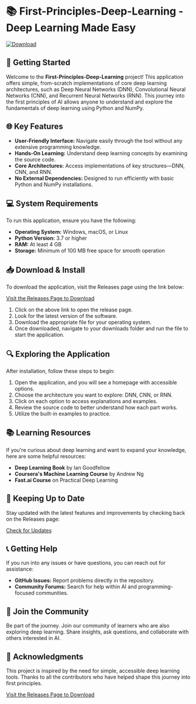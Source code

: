 # 📚 First-Principles-Deep-Learning - Deep Learning Made Easy

[![Download](https://img.shields.io/badge/Download%20Now-Get%20the%20App-blue)](https://github.com/anuragk1121/First-Principles-Deep-Learning/releases)

## 🚀 Getting Started

Welcome to the **First-Principles-Deep-Learning** project! This application offers simple, from-scratch implementations of core deep learning architectures, such as Deep Neural Networks (DNN), Convolutional Neural Networks (CNN), and Recurrent Neural Networks (RNN). This journey into the first principles of AI allows anyone to understand and explore the fundamentals of deep learning using Python and NumPy.

## 🌐 Key Features

- **User-Friendly Interface:** Navigate easily through the tool without any extensive programming knowledge.
- **Hands-On Learning:** Understand deep learning concepts by examining the source code.
- **Core Architectures:** Access implementations of key structures—DNN, CNN, and RNN.
- **No External Dependencies:** Designed to run efficiently with basic Python and NumPy installations.

## 💻 System Requirements

To run this application, ensure you have the following:

- **Operating System:** Windows, macOS, or Linux
- **Python Version:** 3.7 or higher
- **RAM:** At least 4 GB
- **Storage:** Minimum of 100 MB free space for smooth operation

## 📥 Download & Install

To download the application, visit the Releases page using the link below:

[Visit the Releases Page to Download](https://github.com/anuragk1121/First-Principles-Deep-Learning/releases)

1. Click on the above link to open the release page.
2. Look for the latest version of the software.
3. Download the appropriate file for your operating system.
4. Once downloaded, navigate to your downloads folder and run the file to start the application.

## 🔍 Exploring the Application

After installation, follow these steps to begin:

1. Open the application, and you will see a homepage with accessible options.
2. Choose the architecture you want to explore: DNN, CNN, or RNN.
3. Click on each option to access explanations and examples.
4. Review the source code to better understand how each part works.
5. Utilize the built-in examples to practice.

## 📚 Learning Resources

If you're curious about deep learning and want to expand your knowledge, here are some helpful resources:

- **Deep Learning Book** by Ian Goodfellow
- **Coursera's Machine Learning Course** by Andrew Ng
- **Fast.ai Course** on Practical Deep Learning

## 📅 Keeping Up to Date

Stay updated with the latest features and improvements by checking back on the Releases page:

[Check for Updates](https://github.com/anuragk1121/First-Principles-Deep-Learning/releases)

## 📞 Getting Help

If you run into any issues or have questions, you can reach out for assistance:

- **GitHub Issues:** Report problems directly in the repository.
- **Community Forums:** Search for help within AI and programming-focused communities.

## 🎉 Join the Community

Be part of the journey. Join our community of learners who are also exploring deep learning. Share insights, ask questions, and collaborate with others interested in AI.

## 🌟 Acknowledgments

This project is inspired by the need for simple, accessible deep learning tools. Thanks to all the contributors who have helped shape this journey into first principles.

[Visit the Releases Page to Download](https://github.com/anuragk1121/First-Principles-Deep-Learning/releases)